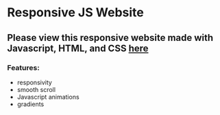 # Responsive JS Website

## Please view this responsive website made with Javascript, HTML, and CSS [here](https://valerienierenberg.github.io/responsive_js_website)

### Features:
- responsivity
- smooth scroll
- Javascript animations
- gradients

